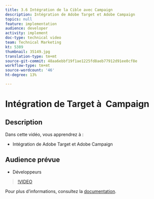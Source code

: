 ```yaml
---
title: 3.6 Intégration de la Cible avec Campaign
description: Intégration de Adobe Target et Adobe Campaign
topics: null
feature: implementation
audience: developer
activity: implement
doc-type: technical video
team: Technical Marketing
kt: 5389
thumbnail: 35149.jpg
translation-type: tm+mt
source-git-commit: 48aa6ebbf19f1ae1225fd8aeb77912d91ee0cf8e
workflow-type: tm+mt
source-wordcount: '46'
ht-degree: 13%

---
```



# Intégration de Target à  Campaign

## Description

Dans cette vidéo, vous apprendrez à :

* Intégration de Adobe Target et Adobe Campaign

## Audience prévue

* Développeurs

>[!VIDEO](https://video.tv.adobe.com/v/35149/?quality=12)

Pour plus d’informations, consultez la [documentation](https://docs.adobe.com/content/help/en/target/using/integrate/campaign-and-target.html).
